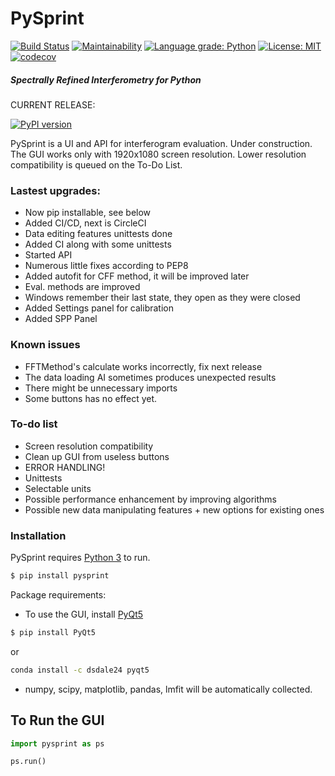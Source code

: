 
# PySprint 
[![Build Status](https://travis-ci.org/Ptrskay3/PySprint.svg?branch=master)](https://travis-ci.org/Ptrskay3/pysprint)
[![Maintainability](https://api.codeclimate.com/v1/badges/4e876c4899af3c4435b0/maintainability)](https://codeclimate.com/github/Ptrskay3/PySprint/maintainability)
[![Language grade: Python](https://img.shields.io/lgtm/grade/python/g/Ptrskay3/PySprint.svg?logo=lgtm&logoWidth=18)](https://lgtm.com/projects/g/Ptrskay3/PySprint/context:python)
[![License: MIT](https://img.shields.io/badge/License-MIT-yellow.svg)](https://opensource.org/licenses/MIT)
[![codecov](https://codecov.io/gh/Ptrskay3/PySprint/branch/master/graph/badge.svg)](https://codecov.io/gh/Ptrskay3/PySprint)



##### Spectrally Refined Interferometry for Python 
CURRENT RELEASE: 

[![PyPI version](https://badge.fury.io/py/pysprint.svg)](https://badge.fury.io/py/pysprint)

PySprint is a UI and API for interferogram evaluation. Under construction.
The GUI works only with 1920x1080 screen resolution. Lower resolution compatibility is queued on the To-Do List.


### Lastest upgrades:
  - Now pip installable, see below
  - Added CI/CD, next is CircleCI
  - Data editing features unittests done
  - Added CI along with some unittests
  - Started API
  - Numerous little fixes according to PEP8
  - Added autofit for CFF method, it will be improved later
  - Eval. methods are improved
  - Windows remember their last state, they open as they were closed
  - Added Settings panel for calibration
  - Added SPP Panel

### Known issues
* FFTMethod's calculate works incorrectly, fix next release
* The data loading AI sometimes produces unexpected results
* There might be unnecessary imports
* Some buttons has no effect yet.


### To-do list
* Screen resolution compatibility
* Clean up GUI from useless buttons
* ERROR HANDLING!
* Unittests
* Selectable units
* Possible performance enhancement by improving algorithms
* Possible new data manipulating features + new options for existing ones


### Installation

PySprint requires [Python 3](https://www.python.org/downloads/) to run.

```sh
$ pip install pysprint
```

Package requirements:
* To use the GUI, install [PyQt5](https://pypi.org/project/PyQt5/)
```sh
$ pip install PyQt5
```
or 
```sh
conda install -c dsdale24 pyqt5
```
* numpy, scipy, matplotlib, pandas, lmfit will be automatically collected.


## To Run the GUI
```python
import pysprint as ps

ps.run()
```
